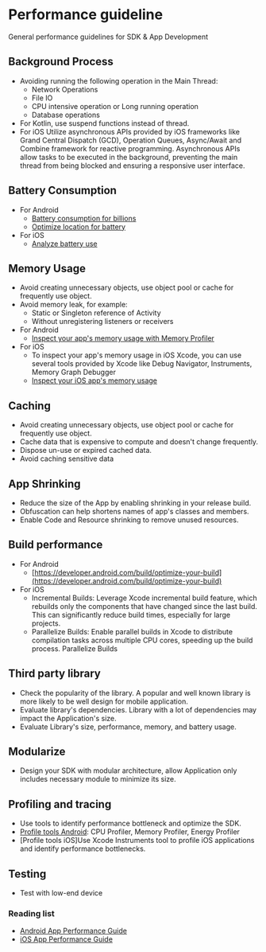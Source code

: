 # Performance guideline

General performance guidelines for SDK & App Development

## Background Process
* Avoiding running the following operation in the Main Thread:
  * Network Operations
  * File IO
  * CPU intensive operation or Long running operation
  * Database operations
* For Kotlin, use suspend functions instead of thread.
* For iOS Utilize asynchronous APIs provided by iOS frameworks like Grand Central Dispatch (GCD), Operation Queues, Async/Await and Combine framework for reactive programming.
Asynchronous APIs allow tasks to be executed in the background, preventing the main thread from being blocked and ensuring a responsive user interface.

## Battery Consumption
* For Android
  * [Battery consumption for billions ](https://developer.android.com/docs/quality-guidelines/build-for-billions/battery-consumption)
  * [Optimize location for battery](https://developer.android.com/develop/sensors-and-location/location/battery)
* For iOS
  * [Analyze battery use](https://developer.apple.com/documentation/xcode/analyzing-your-app-s-battery-use)

## Memory Usage
* Avoid creating unnecessary objects, use object pool or cache for frequently use object.
* Avoid memory leak, for example:
  * Static or Singleton reference of Activity
  * Without unregistering listeners or receivers
* For Android
  * [Inspect your app's memory usage with Memory Profiler](https://developer.android.com/studio/profile/memory-profiler)
* For iOS
  * To inspect your app's memory usage in iOS Xcode, you can use several tools provided by Xcode like Debug Navigator, Instruments, Memory Graph Debugger
  * [Inspect your iOS app's memory usage](https://developer.apple.com/documentation/xcode/gathering-information-about-memory-use) 

## Caching
* Avoid creating unnecessary objects, use object pool or cache for frequently use object.
* Cache data that is expensive to compute and doesn't change frequently.
* Dispose un-use or expired cached data.
* Avoid caching sensitive data

## App Shrinking
* Reduce the size of the App by enabling shrinking in your release build.
* Obfuscation can help shortens names of app's classes and members.
* Enable Code and Resource shrinking to remove unused resources.

## Build performance
* For Android
  * [https://developer.android.com/build/optimize-your-build](https://developer.android.com/build/optimize-your-build)
* For iOS
  * Incremental Builds: Leverage Xcode incremental build feature, which rebuilds only the components that have changed since the last build. This can significantly reduce build times, especially for large projects.
  * Parallelize Builds: Enable parallel builds in Xcode to distribute compilation tasks across multiple CPU cores, speeding up the build process. Parallelize Builds

## Third party library
* Check the popularity of the library. A popular and well known library is more likely to be well design for mobile application.
* Evaluate library's dependencies. Library with a lot of dependencies may impact the Application's size.
* Evaluate Library's size, performance, memory, and battery usage.

## Modularize
* Design your SDK with modular architecture, allow Application only includes necessary module to minimize its size.


## Profiling and tracing
* Use tools to identify performance bottleneck and optimize the SDK. 
* [Profile tools Android](https://developer.android.com/studio/profile): CPU Profiler, Memory Profiler, Energy Profiler
* [Profile tools iOS]Use Xcode Instruments tool to profile iOS applications and identify performance bottlenecks.

## Testing
* Test with low-end device

### Reading list
- [Android App Performance Guide](https://developer.android.com/topic/performance/overview)
- [iOS App Performance Guide](https://developer.apple.com/documentation/xcode/improving-your-app-s-performance/)


